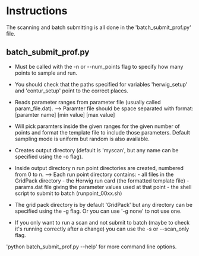 Instructions
============

The scanning and batch submitting is all done in the 'batch_submit_prof.py'
file.

batch_submit_prof.py
--------------------

- Must be called with the -n or --num_points flag to specify how many points
to sample and run.

- You should check that the paths specified for variables 'herwig_setup' and
'contur_setup' point to the correct places.

- Reads parameter ranges from parameter file (usually called param_file.dat).
    --> Paramter file should be space separated with format:
        [paramter name] [min value] [max value]
        
- Will pick paramters inside the given ranges for the given number of points
and format the template file to include those parameters. Default sampling
mode is uniform but random is also available.

- Creates output directory (default is 'myscan', but any name can be specified
using the -o flag).

- Inside output directory n run point directories are created, numbered from 
0 to n.
    --> Each run point directory contains:
            - all files in the GridPack directory
            - the Herwig run card (the formatted template file)
            - params.dat file giving the parameter values used at that point
            - the shell script to submit to batch (runpoint_00xx.sh)

- The grid pack directory is by default 'GridPack' but any directory can be
specified using the -g flag. Or you can use '-g none' to not use one.

- If you only want to run a scan and not submit to batch (maybe to check it's 
running correctly after a change) you can use the -s or --scan_only flag.

'python batch_submit_prof.py --help' for more command line options.
